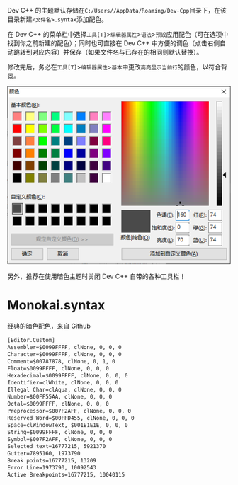 Dev C++ 的主题默认存储在`C:/Users//AppData/Roaming/Dev-Cpp`目录下，在该目录新建`<文件名>.syntax`添加配色。

在 Dev C++ 的菜单栏中选择`工具[T]`>`编辑器属性`>`语法`>`预设`应用配色（可在选项中找到你之前新建的配色）；同时也可直接在 Dev C++ 中方便的调色（点击右侧自动跳转到对应内容）并保存（如果文件名与已存在的相同则默认替换）。

修改完后，务必在`工具[T]`>`编辑器属性`>`基本`中更改`高亮显示当前行`的颜色，以符合背景。

![](代码尚亮颜色参数.png)

另外，推荐在使用暗色主题时关闭 Dev C++ 自带的各种工具栏！

# Monokai.syntax

经典的暗色配色，来自 Github

```
[Editor.Custom]
Assembler=$0099FFFF, clNone, 0, 0, 0
Character=$0099FFFF, clNone, 0, 0, 0
Comment=$00787878, clNone, 0, 1, 0
Float=$0099FFFF, clNone, 0, 0, 0
Hexadecimal=$0099FFFF, clNone, 0, 0, 0
Identifier=clWhite, clNone, 0, 0, 0
Illegal Char=clAqua, clNone, 0, 0, 0
Number=$00FF55AA, clNone, 0, 0, 0
Octal=$0099FFFF, clNone, 0, 0, 0
Preprocessor=$007F2AFF, clNone, 0, 0, 0
Reserved Word=$00FFD455, clNone, 0, 0, 0
Space=clWindowText, $001E1E1E, 0, 0, 0
String=$0099FFFF, clNone, 0, 0, 0
Symbol=$007F2AFF, clNone, 0, 0, 0
Selected text=16777215, 5921370
Gutter=7895160, 1973790
Break points=16777215, 13209
Error Line=1973790, 10092543
Active Breakpoints=16777215, 10040115
```
